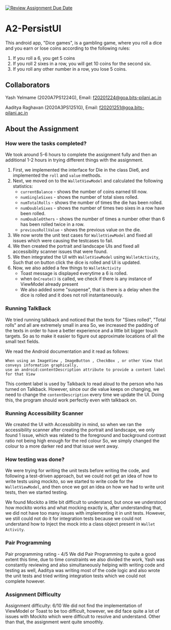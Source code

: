 [![Review Assignment Due Date](https://classroom.github.com/assets/deadline-readme-button-24ddc0f5d75046c5622901739e7c5dd533143b0c8e959d652212380cedb1ea36.svg)](https://classroom.github.com/a/tI1Hnuga)
# A2-PersistUI

This android app, "Dice games", is a gambling game, where you roll a dice and you earn or lose coins according to the following rules:
1. If you roll a 6, you get 5 coins
2. If you roll 2 sixes in a row, you will get 10 coins for the second six.
3. If you roll any other number in a row, you lose 5 coins.

## Collaborators
Yash Yelmame (2020A7PS1224G), Email: f20201224@goa.bits-pilani.ac.in

Aaditya Raghavan (2020A3PS1251G), Email: f20201251@goa.bits-pilani.ac.in

## About the Assignment

### How were the tasks completed?

We took around 5-6 hours to complete the assignment fully and then an additional 1-2 hours in trying different things 
with the assignment.

1. First, we implemented the interface for Die in the class Die6, and implemented the `roll` and `value` methods.
2. Next, we moved on to the `WalletViewModel` and calculated the following statistics:
    * `currentBalance` - shows the number of coins earned till now.
    * `numSingleSixes` - shows the number of total sixes rolled.
    * `numTotalRolls` - shows the number of times the die has been rolled.
    * `numDoubleSixes` - shows the number of times two sixes in a row have been rolled.
    * `numDoubleOthers` - shows the number of times a number other than 6 has been rolled twice in a row.
    * `previousRollValue` - shows the previous value on the die.
3. We now wrote the unit test cases for `WalletViewModel` and fixed all issues which were causing the testcases to fail.
4. We then created the portrait and landscape UIs and fixed all accessibility scanner issues that were found.
5. We then integrated the UI with `WalletViewModel` using `WalletActivity`, Such that on button click the dice is rolled and UI 
is updated.
6. Now, we also added a few things to `WalletActivity`
    * Toast message is displayed everytime a 6 is rolled.
    * when `OnCreate()` is called, we check if there is any instance of ViewModel already present
    * We also added some "suspense", that is there is a delay when the dice is rolled and it does not roll instantaneously.

### Running TalkBack

We tried running talkback and noticed that the texts for "Sixes rolled", "Total rolls" and all are extremely small in area
So, we increased the padding of the texts in order to have a better experience and a little bit bigger touch targets. So as to
make it easier to figure out approximate locations of all the small text fields.

We read the Android documentation and it read as follows:
```
When using an ImageView , ImageButton , CheckBox , or other View that conveys information graphically, 
use an android:contentDescription attribute to provide a content label for that View
```

This content label is used by Talkback to read aloud to the person who has turned on Talkback. However, since our die
value keeps on changing, we need to change the `contentDescription` every time we update the UI. Doing this, the program should work
perfectly even with talkback on.

### Running Accessibility Scanner

We created the UI with Accessibility in mind, so when we ran the accessibility scanner after creating the portrait and landscape,
we only found 1 issue, which was related to the foreground and background contrast ratio not being high enough for the red colour
So, we simply changed the colour to a more darker red and that issue went away.

### How testing was done?

We were trying for writing the unit tests before writing the code, and following a test-driven approach, but we could not get an idea
of how to write tests using mockito, so we started to write code for the `WalletViewModel`, and then once we got an idea on how
we had to write unit tests, then we started testing.

We found Mockito a little bit difficult to understand, but once we understood how mockito works and what mocking exactly is, after understanding
that, we did not have too many issues with implementing it in unit tests. However, we still could not do it for integration tests because we could not 
understand how to Inject the mock into a class object present in `Wallet Activity`.

### Pair Programming

Pair programming rating - 4/5
We did Pair Programming to quite a good extent this time, due to time constraints we also divided the work, Yash was constantly reviewing
and also simultaneously helping with writing code and testing as well, Aaditya was writing most of the code logic and also wrote the unit tests 
and tried writing integration tests which we could not complete however.

### Assignment Difficulty

Assignment difficulty: 6/10
We did not find the implementation of ViewModel or Toast to be too difficult, however, we did face quite
a lot of issues with Mockito which were difficult to resolve and understand. Other than that, the assignment
went quite smoothly.